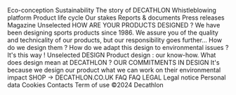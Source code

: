 Eco-conception Sustainability The story of DECATHLON Whistleblowing platform Product life cycle Our stakes Reports & documents Press releases Magazine Unselected HOW ARE YOUR PRODUCTS DESIGNED ? We have been designing sports products since 1986. We assure you of the quality and technicality of our products, but our responsibility goes further... How do we design them ? How do we adapt this design to environmental issues ? It's this way ! Unselected DESIGN Product design : our know-how. What does design mean at DECATHLON ? OUR COMMITMENTS IN DESIGN It's because we design our product what we can work on their environmental impact SHOP → DECATHLON.CO.UK FAQ FAQ LEGAL Legal notice Personal data Cookies Contacts Term of use ©2024 Decathlon
